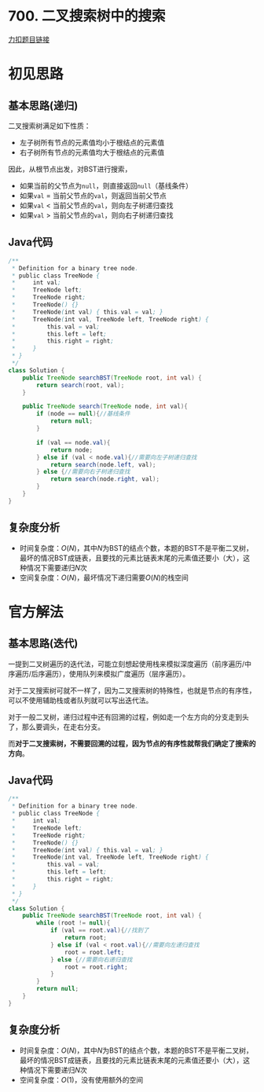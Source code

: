 # 700. 二叉搜索树中的搜索

[力扣题目链接](https://leetcode-cn.com/problems/search-in-a-binary-search-tree/)


# 初见思路

## 基本思路(递归)

二叉搜索树满足如下性质：

- 左子树所有节点的元素值均小于根结点的元素值
- 右子树所有节点的元素值均大于根结点的元素值

因此，从根节点出发，对BST进行搜索，

- 如果当前的父节点为`null`，则直接返回`null`（基线条件）
- 如果`val` $=$ 当前父节点的`val`，则返回当前父节点
- 如果`val` $<$ 当前父节点的`val`，则向左子树递归查找
- 如果`val` $>$ 当前父节点的`val`，则向右子树递归查找

## Java代码
```java
/**
 * Definition for a binary tree node.
 * public class TreeNode {
 *     int val;
 *     TreeNode left;
 *     TreeNode right;
 *     TreeNode() {}
 *     TreeNode(int val) { this.val = val; }
 *     TreeNode(int val, TreeNode left, TreeNode right) {
 *         this.val = val;
 *         this.left = left;
 *         this.right = right;
 *     }
 * }
 */
class Solution {
    public TreeNode searchBST(TreeNode root, int val) {
        return search(root, val);
    }

    public TreeNode search(TreeNode node, int val){
        if (node == null){//基线条件
            return null;
        }

        if (val == node.val){
            return node;
        } else if (val < node.val){//需要向左子树递归查找
            return search(node.left, val);
        } else {//需要向右子树递归查找
            return search(node.right, val);
        }
    }
}
```

## 复杂度分析
- 时间复杂度：$O(N)$，其中$N$为BST的结点个数，本题的BST不是平衡二叉树，最坏的情况BST成链表，且要找的元素比链表末尾的元素值还要小（大），这种情况下需要递归$N$次
- 空间复杂度：$O(N)$，最坏情况下递归需要$O(N)$的栈空间


# 官方解法

## 基本思路(迭代)

一提到二叉树遍历的迭代法，可能立刻想起使用栈来模拟深度遍历（前序遍历/中序遍历/后序遍历），使用队列来模拟广度遍历（层序遍历）。

对于二叉搜索树可就不一样了，因为二叉搜索树的特殊性，也就是节点的有序性，可以不使用辅助栈或者队列就可以写出迭代法。

对于一般二叉树，递归过程中还有回溯的过程，例如走一个左方向的分支走到头了，那么要调头，在走右分支。

而<strong>对于二叉搜索树，不需要回溯的过程，因为节点的有序性就帮我们确定了搜索的方向</strong>。

## Java代码
```java
/**
 * Definition for a binary tree node.
 * public class TreeNode {
 *     int val;
 *     TreeNode left;
 *     TreeNode right;
 *     TreeNode() {}
 *     TreeNode(int val) { this.val = val; }
 *     TreeNode(int val, TreeNode left, TreeNode right) {
 *         this.val = val;
 *         this.left = left;
 *         this.right = right;
 *     }
 * }
 */
class Solution {
    public TreeNode searchBST(TreeNode root, int val) {
        while (root != null){
            if (val == root.val){//找到了
                return root;
            } else if (val < root.val){//需要向左递归查找
                root = root.left;
            } else {//需要向右递归查找
                root = root.right;
            }
        }
        return null;
    }
}
```

## 复杂度分析
- 时间复杂度：$O(N)$，其中$N$为BST的结点个数，本题的BST不是平衡二叉树，最坏的情况BST成链表，且要找的元素比链表末尾的元素值还要小（大），这种情况下需要递归$N$次
- 空间复杂度：$O(1)$，没有使用额外的空间
